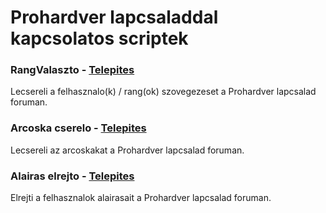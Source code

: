 # Prohardver lapcsaladdal kapcsolatos scriptek

### RangValaszto - [Telepites](https://raw.githubusercontent.com/fazekmar/browser-userscripts/master/prohardver/rangvalaszto.user.js)

Lecsereli a felhasznalo(k) / rang(ok) szovegezeset a Prohardver lapcsalad foruman.

### Arcoska cserelo - [Telepites](https://raw.githubusercontent.com/fazekmar/browser-userscripts/master/prohardver/arcoskacserelo.user.js)

Lecsereli az arcoskakat a Prohardver lapcsalad foruman.

### Alairas elrejto - [Telepites](https://raw.githubusercontent.com/fazekmar/browser-userscripts/master/prohardver/alairas-elrejto.js)

Elrejti a felhasznalok alairasait a Prohardver lapcsalad foruman.
